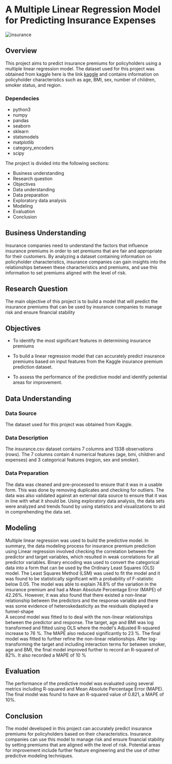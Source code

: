 # A Multiple Linear Regression Model for Predicting Insurance Expenses
![insurance](https://user-images.githubusercontent.com/94622826/212007150-ae098f26-5399-4f86-b4c7-7632c800ee2b.png)

## Overview

This project aims to predict insurance premiums for policyholders using a multiple linear regression model. The dataset used for this project was obtained from kaggle here is the link [kaggle](https://www.kaggle.com/datasets/noordeen/insurance-premium-prediction) and contains information on policyholder characteristics such as age, BMI, sex, number of children, smoker status, and region.

### Dependecies

* python3
* numpy
* pandas
* seaborn
* sklearn
* statsmodels
* matplotlib
* category_encoders
* scipy

The project is divided into the following sections:

* Business understanding  
* Research question  
* Objectives  
* Data understanding  
* Data preparation  
* Exploratory data analysis  
* Modeling  
* Evaluation    
* Conclusion  


## Business Understanding

Insurance companies need to understand the factors that influence insurance premiums in order to set premiums that are fair and appropriate for their customers. By analyzing a dataset containing information on policyholder characteristics, insurance companies can gain insights into the relationships between these characteristics and premiums, and use this information to set premiums aligned with the level of risk.

## Research Question

The main objective of this project is to build a model that will predict the insurance premiums that can be used by insurance companies to manage risk and ensure financial stability
## Objectives

* To identify the most significant features in determining insurance premiums  

* To build a linear regression model that can accurately predict insurance premiums based on input features from the Kaggle insurance premium prediction dataset.  

* To assess the performance of the predictive model and identify potential areas for improvement.
## Data Understanding

### Data Source

The dataset used for this project was obtained from Kaggle.  

### Data Description

The insurance.csv dataset contains 7 columns and 1338 observations (rows). The 7 columns contain 4 numerical features (age, bmi, children and expenses) and 3 categorical features (region, sex and smoker).  

### Data Preparation  

The data was cleaned and pre-processed to ensure that it was in a usable form. This was done by removing duplicates and checking for outliers. The data was also validated against an external data source to ensure that it was in line with what it should be. Using exploratory data analysis, the data sets were analyzed and trends found by using statistics and visualizations to aid in comprehending the data set. 
## Modeling

Multiple linear regression was used to build the predictive model. In summary, the data modeling process for insurance premium prediction using Linear regression involved checking the correlation between the predictor and target variables, which resulted in weak correlations for all predictor variables. Binary encoding was used to convert the categorical data into a form that can be used by the Ordinary Least Squares (OLS) model. The Least Squares Method (LSM) was used to fit the model and it was found to be statistically significant with a probability of F-statistic below 0.05. The model was able to explain 74.8% of the variation in the insurance premium and had a Mean Absolute Percentage Error (MAPE) of 42.26%. However, it was also found that there existed a non-linear relationship between the predictors and the response variable and there was some evidence of heteroskedasticity as the residuals displayed a funnel-shape  
A second model was fitted to to deal with the non-linear relationships between the predictor and response. The target, age and BMI was log transformed and fitted using OLS where the model's Adjusted R-squared increase to 76 %. The MAPE also reduced significantly to 23 %.
The final model was fitted to further refine the non-linear relationships. After log-transforming the target and including interaction terms for between smoker, age and BMI, the final model improved further to record an R-squared of 82%. It also recorded a MAPE of 10 %

## Evaluation

The performance of the predictive model was evaluated using several metrics including R-squared and Mean Absolute Percentage Error (MAPE). The final model was found to have an R-squared value of 0.821, a MAPE of 10%.    

## Conclusion

The model developed in this project can accurately predict insurance premiums for policyholders based on their characteristics. Insurance companies can use this model to manage risk and ensure financial stability by setting premiums that are aligned with the level of risk. Potential areas for improvement include further feature engineering and the use of other predictive modeling techniques.  
